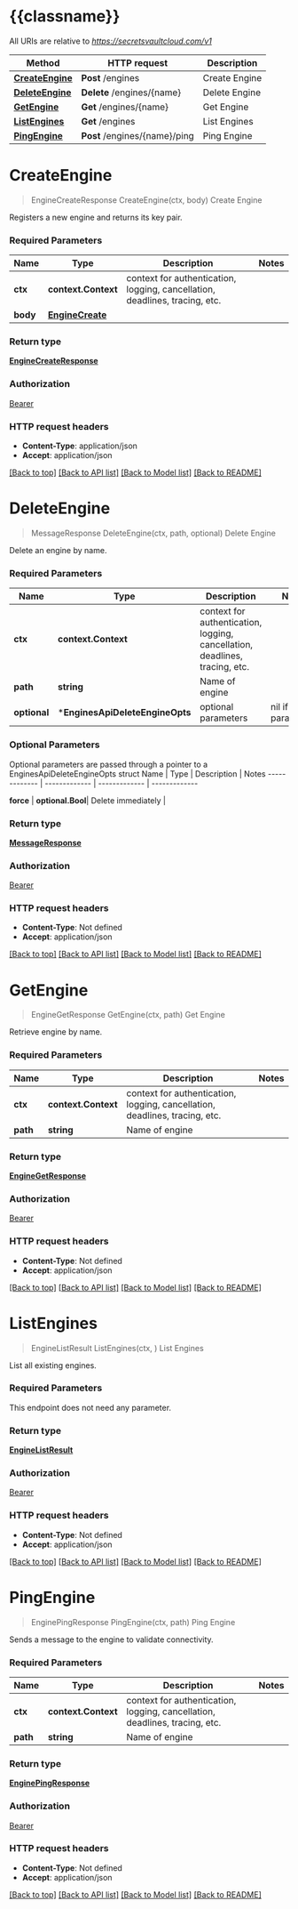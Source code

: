 # {{classname}}

All URIs are relative to *https://secretsvaultcloud.com/v1*

Method | HTTP request | Description
------------- | ------------- | -------------
[**CreateEngine**](EnginesApi.md#CreateEngine) | **Post** /engines | Create Engine
[**DeleteEngine**](EnginesApi.md#DeleteEngine) | **Delete** /engines/{name} | Delete Engine
[**GetEngine**](EnginesApi.md#GetEngine) | **Get** /engines/{name} | Get Engine
[**ListEngines**](EnginesApi.md#ListEngines) | **Get** /engines | List Engines
[**PingEngine**](EnginesApi.md#PingEngine) | **Post** /engines/{name}/ping | Ping Engine

# **CreateEngine**
> EngineCreateResponse CreateEngine(ctx, body)
Create Engine

Registers a new engine and returns its key pair.

### Required Parameters

Name | Type | Description  | Notes
------------- | ------------- | ------------- | -------------
 **ctx** | **context.Context** | context for authentication, logging, cancellation, deadlines, tracing, etc.
  **body** | [**EngineCreate**](EngineCreate.md)|  | 

### Return type

[**EngineCreateResponse**](EngineCreateResponse.md)

### Authorization

[Bearer](../README.md#Bearer)

### HTTP request headers

 - **Content-Type**: application/json
 - **Accept**: application/json

[[Back to top]](#) [[Back to API list]](../README.md#documentation-for-api-endpoints) [[Back to Model list]](../README.md#documentation-for-models) [[Back to README]](../README.md)

# **DeleteEngine**
> MessageResponse DeleteEngine(ctx, path, optional)
Delete Engine

Delete an engine  by name.

### Required Parameters

Name | Type | Description  | Notes
------------- | ------------- | ------------- | -------------
 **ctx** | **context.Context** | context for authentication, logging, cancellation, deadlines, tracing, etc.
  **path** | **string**| Name of engine | 
 **optional** | ***EnginesApiDeleteEngineOpts** | optional parameters | nil if no parameters

### Optional Parameters
Optional parameters are passed through a pointer to a EnginesApiDeleteEngineOpts struct
Name | Type | Description  | Notes
------------- | ------------- | ------------- | -------------

 **force** | **optional.Bool**| Delete immediately | 

### Return type

[**MessageResponse**](MessageResponse.md)

### Authorization

[Bearer](../README.md#Bearer)

### HTTP request headers

 - **Content-Type**: Not defined
 - **Accept**: application/json

[[Back to top]](#) [[Back to API list]](../README.md#documentation-for-api-endpoints) [[Back to Model list]](../README.md#documentation-for-models) [[Back to README]](../README.md)

# **GetEngine**
> EngineGetResponse GetEngine(ctx, path)
Get Engine

Retrieve engine by name.

### Required Parameters

Name | Type | Description  | Notes
------------- | ------------- | ------------- | -------------
 **ctx** | **context.Context** | context for authentication, logging, cancellation, deadlines, tracing, etc.
  **path** | **string**| Name of engine | 

### Return type

[**EngineGetResponse**](EngineGetResponse.md)

### Authorization

[Bearer](../README.md#Bearer)

### HTTP request headers

 - **Content-Type**: Not defined
 - **Accept**: application/json

[[Back to top]](#) [[Back to API list]](../README.md#documentation-for-api-endpoints) [[Back to Model list]](../README.md#documentation-for-models) [[Back to README]](../README.md)

# **ListEngines**
> EngineListResult ListEngines(ctx, )
List Engines

List all existing engines.

### Required Parameters
This endpoint does not need any parameter.

### Return type

[**EngineListResult**](EngineListResult.md)

### Authorization

[Bearer](../README.md#Bearer)

### HTTP request headers

 - **Content-Type**: Not defined
 - **Accept**: application/json

[[Back to top]](#) [[Back to API list]](../README.md#documentation-for-api-endpoints) [[Back to Model list]](../README.md#documentation-for-models) [[Back to README]](../README.md)

# **PingEngine**
> EnginePingResponse PingEngine(ctx, path)
Ping Engine

Sends a message to the engine to validate connectivity.

### Required Parameters

Name | Type | Description  | Notes
------------- | ------------- | ------------- | -------------
 **ctx** | **context.Context** | context for authentication, logging, cancellation, deadlines, tracing, etc.
  **path** | **string**| Name of engine | 

### Return type

[**EnginePingResponse**](EnginePingResponse.md)

### Authorization

[Bearer](../README.md#Bearer)

### HTTP request headers

 - **Content-Type**: Not defined
 - **Accept**: application/json

[[Back to top]](#) [[Back to API list]](../README.md#documentation-for-api-endpoints) [[Back to Model list]](../README.md#documentation-for-models) [[Back to README]](../README.md)

